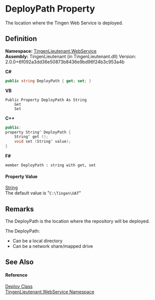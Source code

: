 # DeployPath Property


The location where the Tingen Web Service is deployed.



## Definition
**Namespace:** <a href="fc700f7d-9d7b-2ccf-ed8a-45c33dbca259">TingenLieutenant.WebService</a>  
**Assembly:** TingenLieutenant (in TingenLieutenant.dll) Version: 2.0.0+6f092a3dd36e50873b8436e9bd96f24b3c953a4b

**C#**
``` C#
public string DeployPath { get; set; }
```
**VB**
``` VB
Public Property DeployPath As String
	Get
	Set
```
**C++**
``` C++
public:
property String^ DeployPath {
	String^ get ();
	void set (String^ value);
}
```
**F#**
``` F#
member DeployPath : string with get, set
```



#### Property Value
<a href="https://learn.microsoft.com/dotnet/api/system.string" target="_blank" rel="noopener noreferrer">String</a>  
The default value is "`C:\Tingen\UAT`"

## Remarks

The DeployPath is the location where the repository will be deployed.  


The DeployPath:  
<ul><li>Can be a local directory</li><li>Can be a network share/mapped drive</li></ul>




## See Also


#### Reference
<a href="5683af89-b278-09ee-20ef-409c1e8aa8ff">Deploy Class</a>  
<a href="fc700f7d-9d7b-2ccf-ed8a-45c33dbca259">TingenLieutenant.WebService Namespace</a>  
